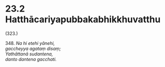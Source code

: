 

# 23.2 Hatthācariyapubbakabhikkhuvatthu



(323.)

348\. _Na hi etehi yānehi,_  
_gaccheyya agataṃ disaṃ;_  
_Yathāttanā sudantena,_  
_danto dantena gacchati._  





